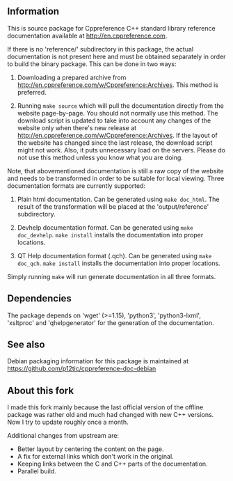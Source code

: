 Information
-----------

This is source package for Cppreference C++ standard library reference
documentation available at <http://en.cppreference.com>.

If there is no 'reference/' subdirectory in this package, the actual
documentation is not present here and must be obtained separately in order to
build the binary package. This can be done in two ways:

 1) Downloading a prepared archive from
 <http://en.cppreference.com/w/Cppreference:Archives>. This method is preferred.

 2) Running `make source` which will pull the documentation directly from the
 website page-by-page. You should not normally use this method. The download
 script is updated to take into account any changes of the website only when
 there's new release at <http://en.cppreference.com/w/Cppreference:Archives>.
 If the layout of the website has changed since the last release, the download
 script might not work. Also, it puts unnecessary load on the servers. Please do
 not use this method unless you know what you are doing.

Note, that abovementioned documentation is still a raw copy of the website and
needs to be transformed in order to be suitable for local viewing. Three
documentation formats are currently supported:

 1) Plain html documentation. Can be generated using `make doc_html`. The
 result of the transformation will be placed at the 'output/reference'
 subdirectory.

 2) Devhelp documentation format. Can be generated using `make doc_devhelp`.
 `make install` installs the documentation into proper locations.

 3) QT Help documentation format (.qch). Can be generated using `make doc_qch`.
 `make install` installs the documentation into proper locations.

Simply running `make` will run generate documentation in all three formats.

Dependencies
------------

The package depends on 'wget' (>=1.15), 'python3', 'python3-lxml', 'xsltproc'
and 'qhelpgenerator' for the generation of the documentation.

See also
--------

Debian packaging information for this package is maintained at
<https://github.com/p12tic/cppreference-doc-debian>

About this fork
---------------

I made this fork mainly because the last official version of the offline package
was rather old and much had changed with new C++ versions. Now I try to update
roughly once a month.

Additional changes from upstream are:

 * Better layout by centering the content on the page.
 * A fix for external links which don't work in the original.
 * Keeping links between the C and C++ parts of the documentation.
 * Parallel build.
